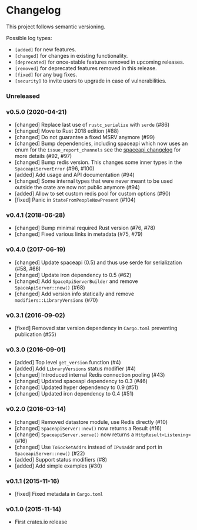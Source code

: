 # Changelog

This project follows semantic versioning.

Possible log types:

- `[added]` for new features.
- `[changed]` for changes in existing functionality.
- `[deprecated]` for once-stable features removed in upcoming releases.
- `[removed]` for deprecated features removed in this release.
- `[fixed]` for any bug fixes.
- `[security]` to invite users to upgrade in case of vulnerabilities.

### Unreleased

### v0.5.0 (2020-04-21)

- [changed] Replace last use of `rustc_serialize` with `serde` (#86)
- [changed] Move to Rust 2018 edition (#88)
- [changed] Do not guarantee a fixed MSRV anymore (#99)
- [changed] Bump dependencies, including spaceapi which now uses an enum for
  the `issue_report_channels` see the [spaceapi changelog] for more details
  (#92, #97)
- [changed] Bump redis version. This changes some inner types in the
  `SpaceapiServerError` (#96, #100)
- [added] Add usage and API documentation (#94)
- [changed] Some internal types that were never meant to be
  used outside the crate are now not public anymore (#94)
- [added] Allow to set custom redis pool for custom options (#90)
- [fixed] Panic in `StateFromPeopleNowPresent` (#104)

### v0.4.1 (2018-06-28)

- [changed] Bump minimal required Rust version (#76, #78)
- [changed] Fixed various links in metadata (#75, #79)

### v0.4.0 (2017-06-19)

- [changed] Update spaceapi (0.5) and thus use serde for serialization (#58, #66)
- [changed] Update iron dependency to 0.5 (#62)
- [changed] Add `SpaceApiServerBuilder` and remove `SpaceApiServer::new()` (#68)
- [changed] Add version info statically and remove `modifiers::LibraryVersions` (#70)

### v0.3.1 (2016-09-02)

- [fixed] Removed star version dependency in `Cargo.toml` preventing publication (#55)

### v0.3.0 (2016-09-01)

- [added] Top level `get_version` function (#4)
- [added] Add `LibraryVersions` status modifier (#4)
- [changed] Introduced internal Redis connection pooling (#43)
- [changed] Updated spaceapi dependency to 0.3 (#46)
- [changed] Updated hyper dependency to 0.9 (#51)
- [changed] Updated iron dependency to 0.4 (#51)

### v0.2.0 (2016-03-14)

- [changed] Removed datastore module, use Redis directly (#10)
- [changed] `SpaceapiServer::new()` now returns a Result (#16)
- [changed] `SpaceapiServer.serve()` now returns a `HttpResult<Listening>` (#16)
- [changed] Use `ToSocketAddrs` instead of `IPv4addr` and port in `SpaceapiServer::new()` (#22)
- [added] Support status modifiers (#8)
- [added] Add simple examples (#30)

### v0.1.1 (2015-11-16)

- [fixed] Fixed metadata in `Cargo.toml`

### v0.1.0 (2015-11-14)

- First crates.io release


[spaceapi changelog]: https://github.com/spaceapi-community/spaceapi-rs/blob/master/CHANGELOG.md
